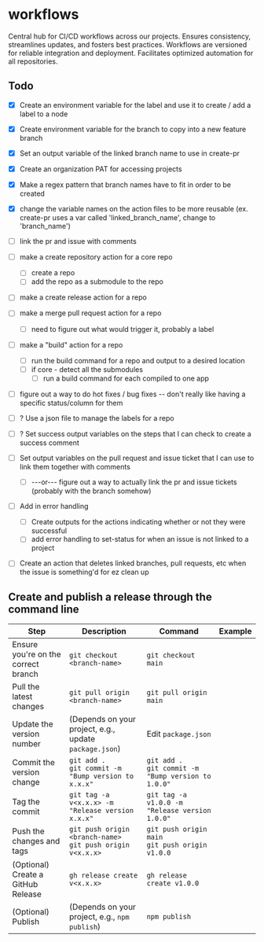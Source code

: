 # workflows
Central hub for CI/CD workflows across our projects. Ensures consistency, streamlines updates, and fosters best practices. Workflows are versioned for reliable integration and deployment. Facilitates optimized automation for all repositories.


## Todo
- [x] Create an environment variable for the label and use it to create / add a label to a node
- [X] Create environment variable for the branch to copy into a new feature branch
- [x] Set an output variable of the linked branch name to use in create-pr
- [x] Create an organization PAT for accessing projects
- [x] Make a regex pattern that branch names have to fit in order to be created
- [x] change the variable names on the action files to be more reusable (ex. create-pr uses a var called 'linked_branch_name', change to 'branch_name')
- [ ] link the pr and issue with comments
- [ ] make a create repository action for a core repo 
  - [ ] create a repo
  - [ ] add the repo as a submodule to the repo
- [ ] make a create release action for a repo
- [ ] make a merge pull request action for a repo
  - [ ] need to figure out what would trigger it, probably a label
- [ ] make a "build" action for a repo
  - [ ] run the build command for a repo and output to a desired location
  - [ ] if core - detect all the submodules
    - [ ] run a build command for each compiled to one app
- [ ] figure out a way to do hot fixes / bug fixes -- don't really like having a specific status/column for them
- [ ] ? Use a json file to manage the labels for a repo
- [ ] ? Set success output variables on the steps that I can check to create a success comment
- [ ] Set output variables on the pull request and issue ticket that I can use to link them together with comments
  - [ ] ---or--- figure out a way to actually link the pr and issue tickets (probably with the branch somehow)
- [ ] Add in error handling
  - [ ] Create outputs for the actions indicating whether or not they were successful
  - [ ] add error handling to set-status for when an issue is not linked to a project
- [ ] Create an action that deletes linked branches, pull requests, etc when the issue is something'd for ez clean up


## Create and publish a release through the command line
| Step | Description | Command | Example |
|------|-------------|---------|---------|
| Ensure you're on the correct branch | `git checkout <branch-name>` | `git checkout main` |
| Pull the latest changes | `git pull origin <branch-name>` | `git pull origin main` |
| Update the version number | (Depends on your project, e.g., update `package.json`) | Edit `package.json` |
| Commit the version change | `git add .`<br>`git commit -m "Bump version to x.x.x"` | `git add .`<br>`git commit -m "Bump version to 1.0.0"` |
| Tag the commit | `git tag -a v<x.x.x> -m "Release version x.x.x"` | `git tag -a v1.0.0 -m "Release version 1.0.0"` |
| Push the changes and tags | `git push origin <branch-name>`<br>`git push origin v<x.x.x>` | `git push origin main`<br>`git push origin v1.0.0` |
| (Optional) Create a GitHub Release | `gh release create v<x.x.x>` | `gh release create v1.0.0` |
| (Optional) Publish | (Depends on your project, e.g., `npm publish`) | `npm publish` |

